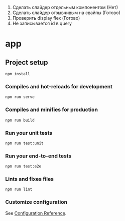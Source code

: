 
1. Сделать слайдер отдельным компонентом (Нет)
2. Сделать слайдер отзывчивым на свайпы (Готово)
3. Проверить display flex (Готово)
4. Не записывается id в query

# app

## Project setup
```
npm install
```

### Compiles and hot-reloads for development
```
npm run serve
```

### Compiles and minifies for production
```
npm run build
```

### Run your unit tests
```
npm run test:unit
```

### Run your end-to-end tests
```
npm run test:e2e
```

### Lints and fixes files
```
npm run lint
```

### Customize configuration
See [Configuration Reference](https://cli.vuejs.org/config/).

